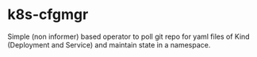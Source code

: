 # k8s-cfgmgr
Simple (non informer) based operator to poll git repo for yaml files of Kind (Deployment and Service) and maintain state in a namespace. 
